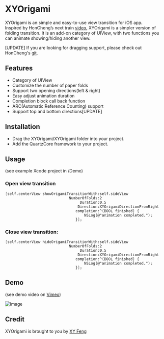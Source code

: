 # XYOrigami

XYOrigami is an simple and easy-to-use view transition for iOS app. Inspired by HonCheng’s next train [video](http://www.honcheng.com/2012/02/Playing-with-folding-navigations), XYOrigami is a simpler version of folding transition. It is an add-on category of UIView, with two functions you can animate showing/hiding another view.
 
[UPDATE] If you are looking for dragging support, please check out HonCheng's [git](https://github.com/honcheng/PaperFold-for-iOS).

## Features
* Category of UIView
* Customize the number of paper folds
* Support two opening directions(left & right)
* Easy adjust animation duration
* Completion block call back function
* ARC(Automatic Reference Counting) support
* Support top and bottom directions[UPDATE]

## Installation
* Drag the XYOrigami/XYOrigami folder into your project.
* Add the QuartzCore framework to your project.

## Usage
(see example Xcode project in /Demo)

### Open view transition
	[self.centerView showOrigamiTransitionWith:self.sideView
								 NumberOfFolds:2
									  Duration:0.5
									 Direction:XYOrigamiDirectionFromRight
									completion:^(BOOL finished) {
										NSLog(@"animation completed.");
									}];

### Close view transition:
	[self.centerView hideOrigamiTransitionWith:self.sideView
								 NumberOfFolds:2
									  Duration:0.5
									 Direction:XYOrigamiDirectionFromRight
									completion:^(BOOL finished) {
										NSLog(@"animation completed.");
									}];
## Demo
(see demo video on [Vimeo](http://vimeo.com/42979668))

![image](https://github.com/xyfeng/XYOrigami/raw/master/Demo/Demo.gif)

## Credit
XYOrigami is brought to you by [XY Feng](http://xystudio.cc/)